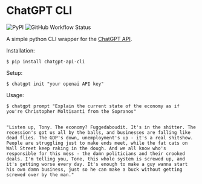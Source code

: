 # ChatGPT CLI

![PyPI](https://img.shields.io/pypi/v/chatgpt-api-cli?color=blue&style=for-the-badge)
![GitHub Workflow Status](https://img.shields.io/github/actions/workflow/status/aumitleon/chatgpt-cli/semantic-release.yaml?color=geen&style=for-the-badge)


A simple python CLI wrapper for the [ChatGPT API](https://platform.openai.com/docs/guides/chat/introduction). 

Installation:
```
$ pip install chatgpt-api-cli
```

Setup:
```
$ chatgpt init "your openai API key"
```

Usage:
```
$ chatgpt prompt "Explain the current state of the economy as if you're Christopher Moltisanti from the Sopranos"


"Listen up, Tony. The economy? Fuggedaboudit. It's in the shitter. The recession's got us all by the balls, and businesses are falling like dead flies. The GDP's down, unemployment's up - it's a real shitshow. People are struggling just to make ends meet, while the fat cats on Wall Street keep raking in the dough. And we all know who's responsible for this mess - the damn politicians and their crooked deals. I'm telling you, Tone, this whole system is screwed up, and it's getting worse every day. It's enough to make a guy wanna start his own damn business, just so he can make a buck without getting screwed over by the man."
```

